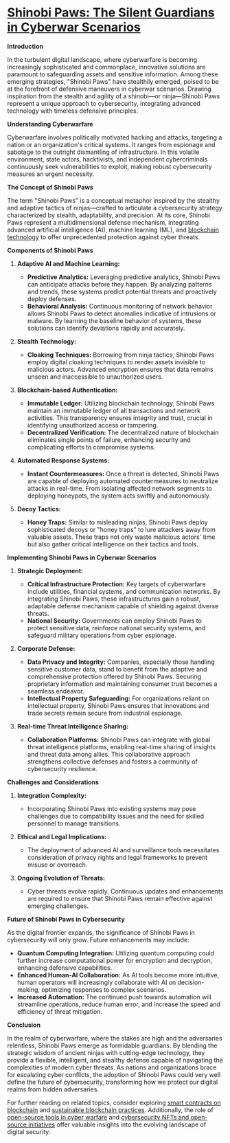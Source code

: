 # [**Shinobi Paws: The Silent Guardians in Cyberwar Scenarios**](#)

**Introduction**

In the turbulent digital landscape, where cyberwarfare is becoming increasingly sophisticated and commonplace, innovative solutions are paramount to safeguarding assets and sensitive information. Among these emerging strategies, "Shinobi Paws" have stealthily emerged, poised to be at the forefront of defensive maneuvers in cyberwar scenarios. Drawing inspiration from the stealth and agility of a shinobi—or ninja—Shinobi Paws represent a unique approach to cybersecurity, integrating advanced technology with timeless defensive principles.

**Understanding Cyberwarfare**

Cyberwarfare involves politically motivated hacking and attacks, targeting a nation or an organization's critical systems. It ranges from espionage and sabotage to the outright dismantling of infrastructure. In this volatile environment, state actors, hacktivists, and independent cybercriminals continuously seek vulnerabilities to exploit, making robust cybersecurity measures an urgent necessity.

**The Concept of Shinobi Paws**

The term "Shinobi Paws" is a conceptual metaphor inspired by the stealthy and adaptive tactics of ninjas—crafted to articulate a cybersecurity strategy characterized by stealth, adaptability, and precision. At its core, Shinobi Paws represent a multidimensional defense mechanism, integrating advanced artificial intelligence (AI), machine learning (ML), and [blockchain technology](https://www.license-token.com/wiki/what-is-blockchain) to offer unprecedented protection against cyber threats.

**Components of Shinobi Paws**

1. **Adaptive AI and Machine Learning:**
   - **Predictive Analytics:** Leveraging predictive analytics, Shinobi Paws can anticipate attacks before they happen. By analyzing patterns and trends, these systems predict potential threats and proactively deploy defenses.
   - **Behavioral Analysis:** Continuous monitoring of network behavior allows Shinobi Paws to detect anomalies indicative of intrusions or malware. By learning the baseline behavior of systems, these solutions can identify deviations rapidly and accurately.

2. **Stealth Technology:**
   - **Cloaking Techniques:** Borrowing from ninja tactics, Shinobi Paws employ digital cloaking techniques to render assets invisible to malicious actors. Advanced encryption ensures that data remains unseen and inaccessible to unauthorized users.

3. **Blockchain-based Authentication:**
   - **Immutable Ledger:** Utilizing blockchain technology, Shinobi Paws maintain an immutable ledger of all transactions and network activities. This transparency ensures integrity and trust, crucial in identifying unauthorized access or tampering.
   - **Decentralized Verification:** The decentralized nature of blockchain eliminates single points of failure, enhancing security and complicating efforts to compromise systems.

4. **Automated Response Systems:**
   - **Instant Countermeasures:** Once a threat is detected, Shinobi Paws are capable of deploying automated countermeasures to neutralize attacks in real-time. From isolating affected network segments to deploying honeypots, the system acts swiftly and autonomously.

5. **Decoy Tactics:**
   - **Honey Traps:** Similar to misleading ninjas, Shinobi Paws deploy sophisticated decoys or "honey traps" to lure attackers away from valuable assets. These traps not only waste malicious actors' time but also gather critical intelligence on their tactics and tools.

**Implementing Shinobi Paws in Cyberwar Scenarios**

1. **Strategic Deployment:**
   - **Critical Infrastructure Protection:** Key targets of cyberwarfare include utilities, financial systems, and communication networks. By integrating Shinobi Paws, these infrastructures gain a robust, adaptable defense mechanism capable of shielding against diverse threats.
   - **National Security:** Governments can employ Shinobi Paws to protect sensitive data, reinforce national security systems, and safeguard military operations from cyber espionage.

2. **Corporate Defense:**
   - **Data Privacy and Integrity:** Companies, especially those handling sensitive customer data, stand to benefit from the adaptive and comprehensive protection offered by Shinobi Paws. Securing proprietary information and maintaining consumer trust becomes a seamless endeavor.
   - **Intellectual Property Safeguarding:** For organizations reliant on intellectual property, Shinobi Paws ensures that innovations and trade secrets remain secure from industrial espionage.

3. **Real-time Threat Intelligence Sharing:**
   - **Collaboration Platforms:** Shinobi Paws can integrate with global threat intelligence platforms, enabling real-time sharing of insights and threat data among allies. This collaborative approach strengthens collective defenses and fosters a community of cybersecurity resilience.

**Challenges and Considerations**

1. **Integration Complexity:**
   - Incorporating Shinobi Paws into existing systems may pose challenges due to compatibility issues and the need for skilled personnel to manage transitions.

2. **Ethical and Legal Implications:**
   - The deployment of advanced AI and surveillance tools necessitates consideration of privacy rights and legal frameworks to prevent misuse or overreach.

3. **Ongoing Evolution of Threats:**
   - Cyber threats evolve rapidly. Continuous updates and enhancements are required to ensure that Shinobi Paws remain effective against emerging challenges.

**Future of Shinobi Paws in Cybersecurity**

As the digital frontier expands, the significance of Shinobi Paws in cybersecurity will only grow. Future enhancements may include:

- **Quantum Computing Integration:** Utilizing quantum computing could further increase computational power for encryption and decryption, enhancing defensive capabilities.
- **Enhanced Human-AI Collaboration:** As AI tools become more intuitive, human operators will increasingly collaborate with AI on decision-making, optimizing responses to complex scenarios.
- **Increased Automation:** The continued push towards automation will streamline operations, reduce human error, and increase the speed and efficiency of threat mitigation.

**Conclusion**

In the realm of cyberwarfare, where the stakes are high and the adversaries relentless, Shinobi Paws emerge as formidable guardians. By blending the strategic wisdom of ancient ninjas with cutting-edge technology, they provide a flexible, intelligent, and stealthy defense capable of navigating the complexities of modern cyber threats. As nations and organizations brace for escalating cyber conflicts, the adoption of Shinobi Paws could very well define the future of cybersecurity, transforming how we protect our digital realms from hidden adversaries.

For further reading on related topics, consider exploring [smart contracts on blockchain](https://www.license-token.com/wiki/smart-contracts-on-blockchain) and [sustainable blockchain practices](https://www.license-token.com/wiki/sustainable-blockchain-practices). Additionally, the role of [open-source tools in cyber warfare](https://www.license-token.com/wiki/open-source-tools-in-cyber-warfare) and [cybersecurity NFTs and open-source initiatives](https://www.license-token.com/wiki/cybersecurity-nf-ts-and-open-source-initiatives) offer valuable insights into the evolving landscape of digital security.